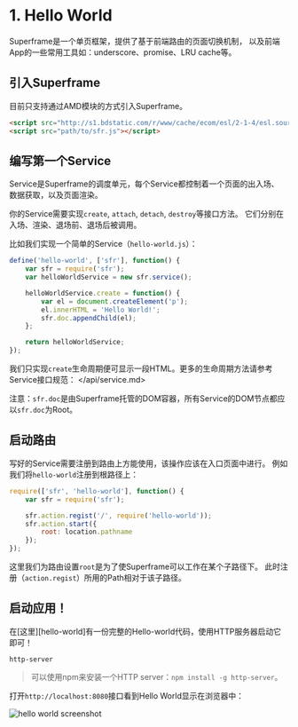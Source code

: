 # 1. Hello World

Superframe是一个单页框架，提供了基于前端路由的页面切换机制，
以及前端App的一些常用工具如：underscore、promise、LRU cache等。

## 引入Superframe

目前只支持通过AMD模块的方式引入Superframe。

```html
<script src="http://s1.bdstatic.com/r/www/cache/ecom/esl/2-1-4/esl.source.js"></script>
<script src="path/to/sfr.js"></script>
```

## 编写第一个Service

Service是Superframe的调度单元，每个Service都控制着一个页面的出入场、
数据获取，以及页面渲染。

你的Service需要实现`create`, `attach`, `detach`, `destroy`等接口方法。
它们分别在入场、渲染、退场前、退场后被调用。

比如我们实现一个简单的Service（`hello-world.js`）：

```javascript
define('hello-world', ['sfr'], function() {
    var sfr = require('sfr');
    var helloWorldService = new sfr.service();

    helloWorldService.create = function() {
        var el = document.createElement('p');
        el.innerHTML = 'Hello World!';
        sfr.doc.appendChild(el);
    };

    return helloWorldService;
});
```

我们只实现`create`生命周期便可显示一段HTML。更多的生命周期方法请参考Service接口规范： </api/service.md>

注意：`sfr.doc`是由Superframe托管的DOM容器，所有Service的DOM节点都应以`sfr.doc`为Root。

## 启动路由

写好的Service需要注册到路由上方能使用，该操作应该在入口页面中进行。
例如我们将`hello-world`注册到根路径上：

```javascript
require(['sfr', 'hello-world'], function() {
    var sfr = require('sfr');

    sfr.action.regist('/', require('hello-world'));
    sfr.action.start({
        root: location.pathname
    });
});
```

这里我们为路由设置`root`是为了使Superframe可以工作在某个子路径下。
此时注册（`action.regist`）所用的Path相对于该子路径。

## 启动应用！

在[这里][hello-world]有一份完整的Hello-world代码，使用HTTP服务器启动它即可！

```
http-server
```

> 可以使用npm来安装一个HTTP server：`npm install -g http-server`。

打开`http://localhost:8080`接口看到Hello World显示在浏览器中：

![hello world screenshot][hello-world-screenshot]

[hello-world-screenshot]: /img/get-started/hello-world.png
